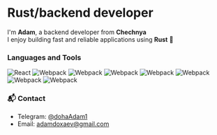 # Rust/backend developer 

I'm **Adam**, a backend developer from **Chechnya**  
I enjoy building fast and reliable applications using **Rust** 🦀 



### Languages and Tools
<p>
<img alt="React" src="https://img.shields.io/badge/-Rust-black?style=for-the-badge&logo=rust&logoColor=orange" />
<img alt="Webpack" src="https://img.shields.io/badge/-Python-black?style=for-the-badge&logo=python&logoColor=blue" />
<img alt="Webpack" src="https://img.shields.io/badge/-Js-black?style=for-the-badge&logo=js&logoColor=yellow" />
<img alt="Webpack" src="https://img.shields.io/badge/-React-black?style=for-the-badge&logo=react&logoColor=blue" />
<img alt="Webpack" src="https://img.shields.io/badge/-SQL-black?style=for-the-badge&logo=postgresql&logoColor=blue"/>
<img alt="Webpack" src="https://img.shields.io/badge/-Linux-black?style=for-the-badge&logo=ubuntu&logoColor=red"/>
<img alt="Webpack" src="https://img.shields.io/badge/-Django-black?style=for-the-badge&logo=django&logoColor=green"/>
<img alt="Webpack" src="https://img.shields.io/badge/-Git-black?style=for-the-badge&logo=git&logoColor=red"/>


<!-- <img alt="Docker" src="https://img.shields.io/badge/-Docker-46a2f1?style=flat-square&logo=docker&logoColor=white" /> -->

<p>


### 📬 Contact

- Telegram: [@dohaAdam1](https://t.me/@dohaAdam1)
- Email: adamdoxaev@gmail.com
